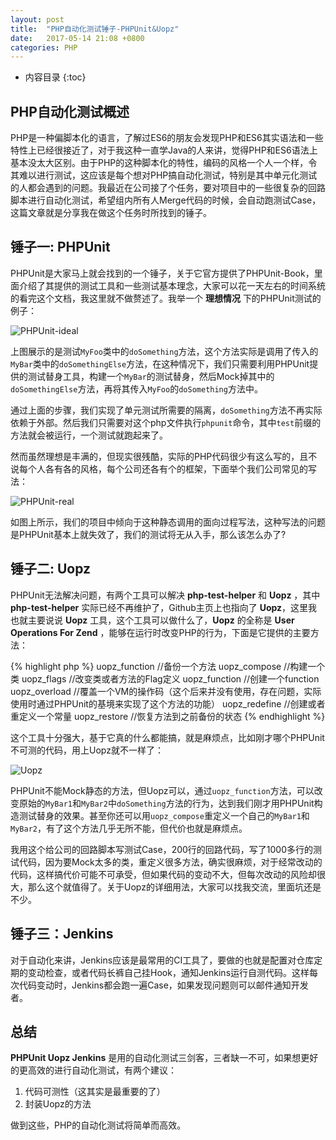 ```yaml
---
layout: post
title:  "PHP自动化测试锤子-PHPUnit&Uopz"
date:   2017-05-14 21:08 +0800
categories: PHP
---
```

* 内容目录
{:toc}

## PHP自动化测试概述
PHP是一种偏脚本化的语言，了解过ES6的朋友会发现PHP和ES6其实语法和一些特性上已经很接近了，对于我这种一直学Java的人来讲，觉得PHP和ES6语法上基本没太大区别。由于PHP的这种脚本化的特性，编码的风格一个人一个样，令其难以进行测试，这应该是每个想对PHP搞自动化测试，特别是其中单元化测试的人都会遇到的问题。我最近在公司接了个任务，要对项目中的一些很复杂的回路脚本进行自动化测试，希望组内所有人Merge代码的时候，会自动跑测试Case，这篇文章就是分享我在做这个任务时所找到的锤子。

## 锤子一: PHPUnit
PHPUnit是大家马上就会找到的一个锤子，关于它官方提供了PHPUnit-Book，里面介绍了其提供的测试工具和一些测试基本理念，大家可以花一天左右的时间系统的看完这个文档，我这里就不做赘述了。我举一个 **理想情况** 下的PHPUnit测试的例子：

![PHPUnit-ideal]({{site.baseurl}}/pics/phpunit-ideal.png)

上图展示的是测试`MyFoo`类中的`doSomething`方法，这个方法实际是调用了传入的`MyBar`类中的`doSomethingElse`方法，在这种情况下，我们只需要利用PHPUnit提供的测试替身工具，构建一个`MyBar`的测试替身，然后Mock掉其中的`doSomethingElse`方法，再将其传入`MyFoo`的`doSomething`方法中。

通过上面的步骤，我们实现了单元测试所需要的隔离，`doSomething`方法不再实际依赖于外部。然后我们只需要对这个php文件执行`phpunit`命令，其中`test`前缀的方法就会被运行，一个测试就跑起来了。

然而虽然理想是丰满的，但现实很残酷，实际的PHP代码很少有这么写的，且不说每个人各有各的风格，每个公司还各有个的框架，下面举个我们公司常见的写法：

![PHPUnit-real]({{site.baseurl}}/pics/phpunit-real.png)

如图上所示，我们的项目中倾向于这种静态调用的面向过程写法，这种写法的问题是PHPUnit基本上就失效了，我们的测试将无从入手，那么该怎么办了?

## 锤子二: Uopz
PHPUnit无法解决问题，有两个工具可以解决 **php-test-helper** 和 **Uopz** ，其中 **php-test-helper** 实际已经不再维护了，Github主页上也指向了 **Uopz**，这里我也就主要说说 **Uopz** 工具，这个工具可以做什么了，**Uopz** 的全称是 **User Operations For Zend** ，能够在运行时改变PHP的行为，下面是它提供的主要方法：

{% highlight php %}
uopz_function //备份一个方法
uopz_compose //构建一个类
uopz_flags //改变类或者方法的Flag定义
uopz_function //创建一个function
uopz_overload //覆盖一个VM的操作码（这个后来并没有使用，存在问题，实际使用时通过PHPUnit的基境来实现了这个方法的功能）
uopz_redefine //创建或者重定义一个常量
uopz_restore //恢复方法到之前备份的状态
{% endhighlight %}

这个工具十分强大，基于它真的什么都能搞，就是麻烦点，比如刚才哪个PHPUnit不可测的代码，用上Uopz就不一样了：

![Uopz]({{site.baseurl}}/pics/uopz.png)

PHPUnit不能Mock静态的方法，但Uopz可以，通过`uopz_function`方法，可以改变原始的`MyBar1`和`MyBar2`中`doSomething`方法的行为，达到我们刚才用PHPUnit构造测试替身的效果。甚至你还可以用`uopz_compose`重定义一个自己的`MyBar1`和`MyBar2`，有了这个方法几乎无所不能，但代价也就是麻烦点。

我用这个给公司的回路脚本写测试Case，200行的回路代码，写了1000多行的测试代码，因为要Mock太多的类，重定义很多方法，确实很麻烦，对于经常改动的代码，这样搞代价可能不可承受，但如果代码的变动不大，但每次改动的风险却很大，那么这个就值得了。关于Uopz的详细用法，大家可以找我交流，里面坑还是不少。

## 锤子三：Jenkins
对于自动化来讲，Jenkins应该是最常用的CI工具了，要做的也就是配置对仓库定期的变动检查，或者代码长裤自己挂Hook，通知Jenkins运行自测代码。这样每次代码变动时，Jenkins都会跑一遍Case，如果发现问题则可以邮件通知开发者。

## 总结
**PHPUnit Uopz Jenkins** 是用的自动化测试三剑客，三者缺一不可，如果想更好的更高效的进行自动化测试，有两个建议：

1. 代码可测性（这其实是最重要的了）
2. 封装Uopz的方法

做到这些，PHP的自动化测试将简单而高效。
